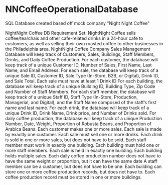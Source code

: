 # NNCoffeeOperationalDatabase
SQL Database created based off mock company "Night Night Coffee"

NightNight Coffee DB Requirement Set:
NightNight Coffee sells coffee/tea/chais and other cafe-related drinks in a 24-hour cafe to customers, as well as selling their own roasted coffee to other businesses in the Philadelphia area. NightNight Coffee Company Sales Management Database will keep track of Customers, Sales, Buildings, Staff Members, Drinks, and Daily Coffee Production.
For each customer, the database will keep track of a unique Customer ID, Number of Sales, First Name, Last Name, and Email Address.
For each sale, the database will keep track of a unique Sale ID, Customer ID, Sale Type (In-Store, B2B, or Digital), Drink ID, and Sale Total.
Each sale must have at least 1 Drink ID
For each building, the database will keep track of a unique Building ID, Building Type, Zip Code and Number of Staff Members.
For each staff member, the database will keep track of a unique Staff ID, Staff Type (In-Store, Production, Managerial, and Digital), and the Staff Name composed of the staff’s first name and last name.
For each drink, the database will keep track of a unique Drink ID, Drink Name, Drink price, and Number of Drinks sold.
For daily coffee production, the database will keep track of a unique Production Number, Date, Weight, Proportion of Robusta Beans, and Proportion of Arabica Beans.
Each customer makes one or more sales. Each sale is made by exactly one customer.
Each sale must sell one or more drinks. Each drink is sold in one or more sales, but does not have to be sold.
Each staff member must work in exactly one building. Each building must hold one or more staff members. 
Each sale is held in exactly one building. Each building holds multiple sales.
Each daily coffee production number does not have to have the same weight or proportion, but it can have the same date
A staff member can be a customer, but does not have to be one.
Each building can store one or more coffee production records, but does not have to. Each coffee production record must be stored in one or more buildings.
